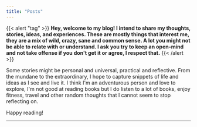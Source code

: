 ```yaml
---
title: "Posts"
---
```


{{< alert "tag" >}} **Hey, welcome to my blog! I intend to share my thoughts,
stories, ideas, and experiences. These are mostly things that interest me, they
are a mix of wild, crazy, sane and common sense. A lot you might not be able to
relate with or understand. I ask you try to keep an open-mind and not take
offense if you don't get it or agree, I respect that.** {{< /alert >}}

Some stories might be personal and universal, practical and reflective. From the
mundane to the extraordinary, I hope to capture snippets of life and ideas as I
see and live it. I think I'm an adventurous person and love to explore, I'm not
good at reading books but I do listen to a lot of books, enjoy fitness, travel
and other random thoughts that I cannot seem to stop reflecting on.

Happy reading!

---
